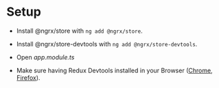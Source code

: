 # Setup

- Install @ngrx/store with	`ng add @ngrx/store`.
- Install @ngrx/store-devtools with `ng add @ngrx/store-devtools`.

- Open _app.module.ts_
  
- Make sure having Redux Devtools installed in your Browser ([Chrome](https://chrome.google.com/webstore/detail/redux-devtools/lmhkpmbekcpmknklioeibfkpmmfibljd?hl=en), [Firefox](https://addons.mozilla.org/de/firefox/addon/reduxdevtools/)).

